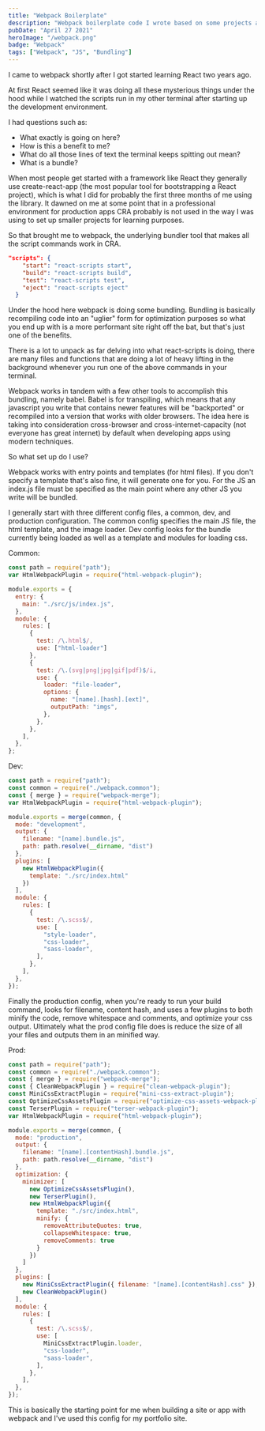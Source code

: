 ```yaml
---
title: "Webpack Boilerplate"
description: "Webpack boilerplate code I wrote based on some projects at my current job to try to speed things up"
pubDate: "April 27 2021"
heroImage: "/webpack.png"
badge: "Webpack"
tags: ["Webpack", "JS", "Bundling"]
---
```


I came to webpack shortly after I got started learning React two years ago. 

At first React seemed like it was doing all these mysterious things under the hood while I watched the scripts run in my other terminal after starting up the development environment. 

I had questions such as:

- What exactly is going on here?
- How is this a benefit to me?
- What do all those lines of text the terminal keeps spitting out mean?
- What is a bundle?

When most people get started with a framework like React they generally use create-react-app (the most popular tool for bootstrapping a React project), which is what I did for probably the first three months of me using the library. It dawned on me at some point that in a professional environment for production apps CRA probably is not used in the way I was using to set up smaller projects for learning purposes. 

So that brought me to webpack, the underlying bundler tool that makes all the script commands work in CRA. 

```json
"scripts": {
    "start": "react-scripts start",
    "build": "react-scripts build",
    "test": "react-scripts test",
    "eject": "react-scripts eject"
  }
```

Under the hood here webpack is doing some bundling. Bundling is basically recompiling code into an "uglier" form for optimization purposes so what you end up with is a more performant site right off the bat, but that's just one of the benefits.

There is a lot to unpack as far delving into what react-scripts is doing, there are many files and functions that are doing a lot of heavy lifting in the background whenever you run one of the above commands in your terminal. 

Webpack works in tandem with a few other tools to accomplish this bundling, namely babel. Babel is for transpiling, which means that any javascript you write that contains newer features will be "backported" or recompiled into a version that works with older browsers. The idea here is taking into consideration cross-browser and cross-internet-capacity (not everyone has great internet) by default when developing apps using modern techniques.

So what set up do I use? 

Webpack works with entry points and templates (for html files). If you don't specify a template that's also fine, it will generate one for you. For the JS an index.js file must be specified as the main point where any other JS you write will be bundled. 

I generally start with three different config files, a common, dev, and production configuration. The common config specifies the main JS file, the html template, and the image loader. Dev config looks for the bundle currently being loaded as well as a template and modules for loading css. 

Common:
```js
const path = require("path");
var HtmlWebpackPlugin = require("html-webpack-plugin");

module.exports = {
  entry: {
    main: "./src/js/index.js",
  },
  module: {
    rules: [
      {
        test: /\.html$/,
        use: ["html-loader"]
      },
      {
        test: /\.(svg|png|jpg|gif|pdf)$/i,
        use: {
          loader: "file-loader",
          options: {
            name: "[name].[hash].[ext]",
            outputPath: "imgs",
          },
        },
      },
    ],
  },
};
```
Dev:
```js
const path = require("path");
const common = require("./webpack.common");
const { merge } = require("webpack-merge");
var HtmlWebpackPlugin = require("html-webpack-plugin");

module.exports = merge(common, {
  mode: "development",
  output: {
    filename: "[name].bundle.js",
    path: path.resolve(__dirname, "dist")
  },
  plugins: [
    new HtmlWebpackPlugin({
      template: "./src/index.html"
    })
  ],
  module: {
    rules: [
      {
        test: /\.scss$/,
        use: [
          "style-loader",
          "css-loader",
          "sass-loader",
        ],
      },
    ],
  },
});
```

Finally the production config, when you're ready to run your build command, looks for filename, content hash, and uses a few plugins to both minify the code, remove whitespace and comments, and optimize your css output. Ultimately what the prod config file does is reduce the size of all your files and outputs them in an minified way. 

Prod: 
```js
const path = require("path");
const common = require("./webpack.common");
const { merge } = require("webpack-merge");
const { CleanWebpackPlugin } = require("clean-webpack-plugin");
const MiniCssExtractPlugin = require("mini-css-extract-plugin");
const OptimizeCssAssetsPlugin = require("optimize-css-assets-webpack-plugin");
const TerserPlugin = require("terser-webpack-plugin");
var HtmlWebpackPlugin = require("html-webpack-plugin");

module.exports = merge(common, {
  mode: "production",
  output: {
    filename: "[name].[contentHash].bundle.js",
    path: path.resolve(__dirname, "dist")
  },
  optimization: {
    minimizer: [
      new OptimizeCssAssetsPlugin(),
      new TerserPlugin(),
      new HtmlWebpackPlugin({
        template: "./src/index.html",
        minify: {
          removeAttributeQuotes: true,
          collapseWhitespace: true,
          removeComments: true
        }
      })
    ]
  },
  plugins: [
    new MiniCssExtractPlugin({ filename: "[name].[contentHash].css" }),
    new CleanWebpackPlugin()
  ],
  module: {
    rules: [
      {
        test: /\.scss$/,
        use: [
          MiniCssExtractPlugin.loader, 
          "css-loader", 
          "sass-loader",
        ],
      },
    ],
  },
});
```

This is basically the starting point for me when building a site or app with webpack and I've used this config for my portfolio site.
